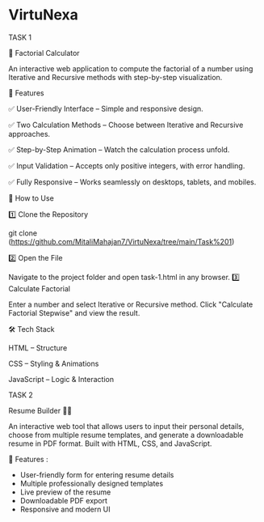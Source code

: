 # VirtuNexa
TASK 1

🎯 Factorial Calculator

An interactive web application to compute the factorial of a number using Iterative and Recursive methods with step-by-step visualization.

🌟 Features

✅ User-Friendly Interface – Simple and responsive design.

✅ Two Calculation Methods – Choose between Iterative and Recursive approaches.

✅ Step-by-Step Animation – Watch the calculation process unfold.

✅ Input Validation – Accepts only positive integers, with error handling.

✅ Fully Responsive – Works seamlessly on desktops, tablets, and mobiles.

🚀 How to Use

1️⃣ Clone the Repository

git clone (https://github.com/MitaliMahajan7/VirtuNexa/tree/main/Task%201)

2️⃣ Open the File

Navigate to the project folder and open task-1.html in any browser.
3️⃣ Calculate Factorial

Enter a number and select Iterative or Recursive method.
Click "Calculate Factorial Stepwise" and view the result.

🛠️ Tech Stack

HTML – Structure

CSS – Styling & Animations

JavaScript – Logic & Interaction


TASK 2

Resume Builder 📝💼

An interactive web tool that allows users to input their personal details, choose from multiple resume templates, and generate a downloadable resume in PDF format. Built with HTML, CSS, and JavaScript.

🚀 Features :

- User-friendly form for entering resume details
- Multiple professionally designed templates
- Live preview of the resume
- Downloadable PDF export
- Responsive and modern UI
